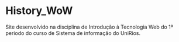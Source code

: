 # History_WoW
Site desenvolvido na disciplina de Introdução à Tecnologia Web do 1º periodo do curso de Sistema de informação do UniRios.
